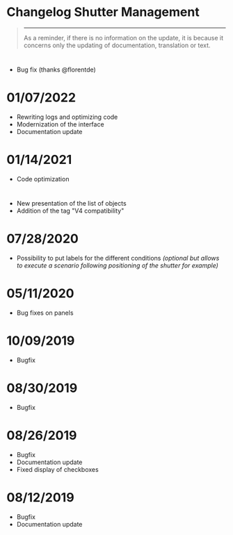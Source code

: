 # Changelog Shutter Management

>****
>
>As a reminder, if there is no information on the update, it is because it concerns only the updating of documentation, translation or text.

# 

- Bug fix (thanks @florentde)

# 01/07/2022

- Rewriting logs and optimizing code
- Modernization of the interface
- Documentation update

# 01/14/2021

- Code optimization

# 

- New presentation of the list of objects
- Addition of the tag "V4 compatibility"

# 07/28/2020

- Possibility to put labels for the different conditions *(optional but allows to execute a scenario following positioning of the shutter for example)*

# 05/11/2020

- Bug fixes on panels

# 10/09/2019

- Bugfix

# 08/30/2019

- Bugfix

# 08/26/2019

- Bugfix
- Documentation update
- Fixed display of checkboxes

# 08/12/2019

- Bugfix
- Documentation update
